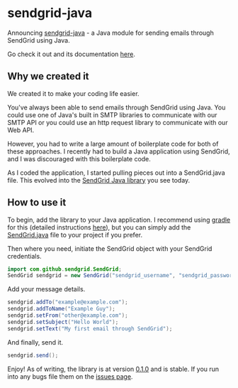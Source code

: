 # sendgrid-java

Announcing [sendgrid-java](http://github.com/sendgrid/sendgrid-java) - a Java module for sending emails through SendGrid using Java. 

Go check it out and its documentation [here](https://github.com/sendgrid/sendgrid-java). 

## Why we created it

We created it to make your coding life easier.

You've always been able to send emails through SendGrid using Java. You could use one of Java's built in SMTP libraries to communicate with our SMTP API or you could use an http request library to communicate with our Web API. 

However, you had to write a large amount of boilerplate code for both of these approaches. I recently had to build a Java application using SendGrid, and I was discouraged with this boilerplate code.

As I coded the application, I started pulling pieces out into a SendGrid.java file. This evolved into the [SendGrid Java library](https://github.com/sendgrid/sendgrid-java) you see today.

## How to use it

To begin, add the library to your Java application. I recommend using [gradle](http://www.gradle.org/) for this (detailed instructions [here](https://github.com/sendgrid/sendgrid-java#installation)), but you can simply add the [SendGrid.java](https://github.com/sendgrid/sendgrid-java/blob/master/src/main/java/com/github/sendgrid/SendGrid.java) file to your project if you prefer.

Then where you need, initiate the SendGrid object with your SendGrid credentials.

```java
import com.github.sendgrid.SendGrid;
SendGrid sendgrid = new SendGrid("sendgrid_username", "sendgrid_password");
```

Add your message details.

```java
sendgrid.addTo("example@example.com");
sendgrid.addToName("Example Guy");
sendgrid.setFrom("other@example.com");
sendgrid.setSubject("Hello World");
sendgrid.setText("My first email through SendGrid");
```

And finally, send it.

```java
sendgrid.send();
```

Enjoy! As of writing, the library is at version [0.1.0](https://github.com/sendgrid/sendgrid-java/tree/v0.1.0) and is stable. If you run into any bugs file them on the [issues page](https://github.com/sendgrid/sendgrid-java/issues).
